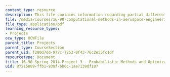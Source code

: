 ```yaml
---
content_type: resource
description: This file contains information regarding partial differential equations.
file: /media/courses/16-90-computational-methods-in-aerospace-engineering-spring-2014/87215889ffb1938fbb6c1ae7139df187_MIT16_90S14_proj3_sol.pdf
file_type: application/pdf
learning_resource_types:
- Projects
ocw_type: OCWFile
parent_title: Projects
parent_type: CourseSection
parent_uid: f280d7dd-977c-7253-0f43-76c2e35fc1df
resourcetype: Document
title: 16.90 Spring 2014 Project 3 - Probabilistic Methods and Optimization
uid: 87215889-ffb1-938f-bb6c-1ae7139df187
---
```

